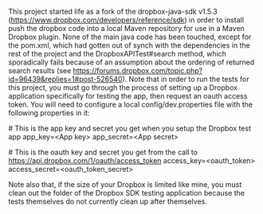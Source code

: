 This project started life as a fork of the dropbox-java-sdk v1.5.3 (https://www.dropbox.com/developers/reference/sdk) in order to install push the dropbox code into a local Maven repository for use in a Maven Dropbox plugin. None of the main java code has been touched, except for the pom.xml, which had gotten out of synch with the dependencies in the rest of the project and the DropboxAPITest#search method, which sporadically fails because of an assumption about the ordering of returned search results (see https://forums.dropbox.com/topic.php?id=96439&replies=1#post-526540).
Note that in order to run the tests for this project, you must go through the process of setting up a Dropbox application specifically for testing the app, then request an oauth access token. You will need to configure a local config/dev.properties file with the following properties in it:

\# This is the app key and secret you get when you setup the Dropbox test app
app_key=&lt;App key&gt;
app_secret=&lt;App secret&gt;

\# This is the oauth key and secret you get from the call to https://api.dropbox.com/1/oauth/access_token
access_key=&lt;oauth_token&gt;
access_secret=&lt;oauth_token_secret&gt;

Note also that, if the size of your Dropbox is limited like mine, you must clean out the folder of the Dropbox SDK testing application because the tests themselves do not currently clean up after themselves.
